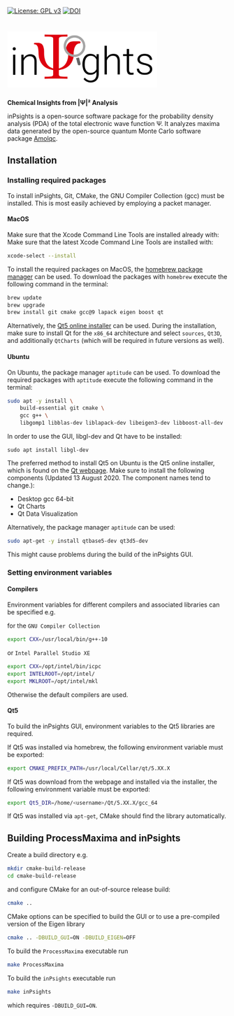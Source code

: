 [![License: GPL v3](https://img.shields.io/badge/License-GPLv3-blue.svg)](https://www.gnu.org/licenses/gpl-3.0)
[![DOI](https://zenodo.org/badge/DOI/10.5281/zenodo.4321715.svg)](https://doi.org/10.5281/zenodo.4321715)

# <img src="img/inPsightsLogo.png" alt="inPsights Logo" height="128"/>
**Chemical Insights from |Ψ|² Analysis**

inPsights is a open-source software package for the probability density analysis (PDA) of the total electronic wave function Ψ.
It analyzes maxima data generated by the open-source quantum Monte Carlo software package [Amolqc](https://github.com/luechow-group/Amolqc).

## Installation
### Installing required packages
To install inPsights, Git, CMake, the GNU Compiler Collection (gcc) must be installed. 
This is most easily achieved by employing a packet manager.

#### MacOS
Make sure that the Xcode Command Line Tools are installed already with: 
Make sure that the latest Xcode Command Line Tools are installed with: 
```bash
xcode-select --install
```

To install the required packages on MacOS, the [homebrew package manager](https://brew.sh) can be used. 
To download the packages with `homebrew` execute the following command in the terminal:
```bash
brew update
brew upgrade
brew install git cmake gcc@9 lapack eigen boost qt
```

Alternatively, the [Qt5 online installer](https://www.qt.io/download-open-source) can be used.
During the installation, make sure to install Qt for the `x86_64` architecture 
and select `sources`, `Qt3D`, and additionally `QtCharts` (which will be required in future versions as well).


#### Ubuntu
On Ubuntu, the package manager `aptitude` can be used.
To download the required packages with `aptitude` execute the following command in the terminal:
```bash
sudo apt -y install \
    build-essential git cmake \
    gcc g++ \
    libgomp1 libblas-dev liblapack-dev libeigen3-dev libboost-all-dev
```

In order to use the GUI, libgl-dev and Qt have to be installed:
```
sudo apt install libgl-dev
```
The preferred method to install Qt5 on Ubuntu is the Qt5 online installer, which is found on the [Qt webpage](https://www.qt.io/download-qt-installer).
Make sure to install the following components (Updated 13 August 2020. The component names tend to change.):
   * Desktop gcc 64-bit
   * Qt Charts
   * Qt Data Visualization

Alternatively, the package manager `aptitude` can be used:
```bash
sudo apt-get -y install qtbase5-dev qt3d5-dev 
```
This might cause problems during the build of the inPsights GUI.

### Setting environment variables

#### Compilers
Environment variables for different compilers and associated libraries can be specified e.g. 

for the `GNU Compiler Collection`
```bash
export CXX=/usr/local/bin/g++-10
```
or `Intel Parallel Studio XE`
```bash
export CXX=/opt/intel/bin/icpc
export INTELROOT=/opt/intel/
export MKLROOT=/opt/intel/mkl
```
Otherwise the default compilers are used.

#### Qt5
To build the inPsights GUI, environment variables to the Qt5 libraries are required.

If Qt5 was installed via homebrew, the following environment variable must be exported:

```bash
export CMAKE_PREFIX_PATH=/usr/local/Cellar/qt/5.XX.X
```

If Qt5 was download from the webpage and installed via the installer, the following environment variable must be exported:
```bash
export Qt5_DIR=/home/<username>/Qt/5.XX.X/gcc_64
```

If Qt5 was installed via `apt-get`, CMake should find the library automatically.


## Building ProcessMaxima and inPsights

Create a build directory e.g.
```bash
mkdir cmake-build-release
cd cmake-build-release
```
and configure CMake for an out-of-source release build:
```bash
cmake ..
```
CMake options can be specified to build the GUI or to use a pre-compiled version of the Eigen library
```bash
cmake .. -DBUILD_GUI=ON -DBUILD_EIGEN=OFF
```

To build the `ProcessMaxima` executable run
```bash
make ProcessMaxima
```
To build the `inPsights` executable run
```bash
make inPsights
```
which requires `-DBUILD_GUI=ON`.

